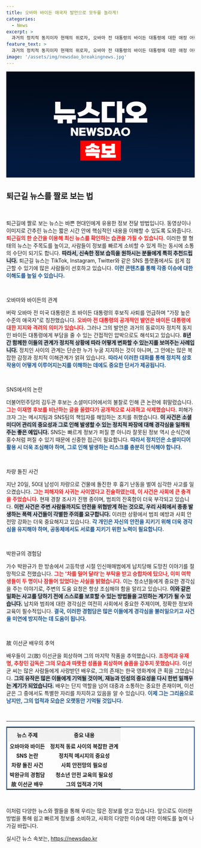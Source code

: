 ```yaml
---
title: 오바마 바이든 애국자 발언으로 모두를 놀라게!
categories:
  - News
excerpt: >
  과거의 정치적 동지이자 현재의 위로자, 오바마 전 대통령의 바이든 대통령에 대한 애정 어린 메시지! 또, 김두관 후보의 황당한 SNS 실수와 박완규의 충격적인 납치 일화! 이선균을 회상하며 눈물짓는 동료들의 따뜻한 기억까지, 다채로운 이야기를 담았습니다. 클릭해 확인해보세요!
feature_text: >
  과거의 정치적 동지이자 현재의 위로자, 오바마 전 대통령의 바이든 대통령에 대한 애정 어린 메시지! 또, 김두관 후보의 황당한 SNS 실수와 박완규의 충격적인 납치 일화! 이선균을 회상하며 눈물짓는 동료들의 따뜻한 기억까지, 다채로운 이야기를 담았습니다. 클릭해 확인해보세요!
image: '/assets/img/newsdao_breakingnews.jpg'
---
```


<p><img src="/assets/img/newsdao_breakingnews.jpg" alt="implanttips 속보" /></p>

<h2 data-ke-size="size26">퇴근길 뉴스를 짤로 보는 법</h2>

<p data-ke-size="size16">&nbsp;</p>

<p>퇴근길에 짤로 보는 뉴스는 바쁜 현대인에게 유용한 정보 전달 방법입니다. 동영상이나 이미지로 간추린 뉴스는 짧은 시간 안에 핵심적인 내용을 이해할 수 있도록 도와줍니다. <b><span style="color: #ee2323;">퇴근길의 한 순간을 이용해 최신 뉴스를 확인하는 습관을 가질 수 있습니다.</span></b> 이러한 짤 형태의 뉴스는 주목도를 높이고, 사람들이 정보를 빠르게 소비할 수 있게 하는 동시에 소통의 수단이 되기도 합니다. <b><span style="background-color: #21538527;">따라서, 신속한 정보 습득을 원하시는 분들에게 특히 추천드립니다.</span></b> 퇴근길 뉴스는 TikTok, Instagram, Twitter와 같은 SNS 플랫폼에서도 쉽게 접근할 수 있기에 많은 사람들이 선호하고 있습니다. <b><span style="color: #1a5490;">이런 콘텐츠를 통해 각종 이슈에 대한 이해도를 높일 수 있습니다.</span></b></p>

<p data-ke-size="size16">&nbsp;</p>

<p>오바마와 바이든의 관계</p>

<p>버락 오바마 전 미국 대통령은 조 바이든 대통령의 후보직 사퇴를 언급하며 "가장 높은 수준의 애국자"로 칭찬했습니다. <b><span style="color: #ee2323;">오바마 전 대통령의 공개적인 발언은 바이든 대통령에 대한 지지와 격려의 의미가 있습니다.</span></b> 그러나 그의 발언은 과거의 동료이자 정치적 동지인 바이든 대통령에게 부담을 줄 수 있는 간접적인 압박으로도 해석되고 있습니다. <b><span style="background-color: #21538527;">8년간 함께한 이들의 관계가 정치적 상황에 따라 어떻게 변화할 수 있는지를 보여주는 사례입니다.</span></b> 정치인 사이의 관계는 단순한 누가 누굴 지지하는 것이 아니며, 그 안에는 많은 복잡한 감정과 정치적 이해관계가 얽혀 있습니다. <b><span style="color: #1a5490;">따라서 이러한 대화를 통해 정치적 상호작용이 어떻게 이루어지는지를 이해하는 데에도 중요한 단서가 제공됩니다.</span></b></p>

<p data-ke-size="size16">&nbsp;</p>

<p>SNS에서의 논란</p>

<p>더불어민주당의 김두관 후보는 소셜미디어에서의 불찰로 인해 큰 논란에 휘말렸습니다. <b><span style="color: #ee2323;">그는 이재명 후보를 비난하는 글을 올렸다가 공개적으로 사과하고 삭제했습니다.</span></b> 피해가 크자 그는 메시지팀과 SNS팀의 책임자를 해임하는 조치를 취했습니다. <b><span style="background-color: #21538527;">이 사건은 소셜미디어 관리의 중요성과 그로 인해 발생할 수 있는 정치적 파장에 대해 경각심을 일깨워 주는 좋은 예입니다.</span></b> SNS는 빠르게 정보가 퍼질 뿐 아니라 잘못된 정보 역시 순식간에 홍수처럼 퍼질 수 있기 때문에 신중한 접근이 필요합니다. <b><span style="color: #1a5490;">따라서 정치인은 소셜미디어 활용 시 더욱 조심해야 하며, 그로 인해 발생하는 리스크를 충분히 인식해야 합니다.</span></b></p>

<p data-ke-size="size16">&nbsp;</p>

<p>차량 돌진 사건</p>

<p>지난 20일, 50대 남성이 차량으로 건물에 돌진한 후 흉기 난동을 벌여 심각한 사고를 일으켰습니다. <b><span style="color: #ee2323;">그는 피해자와 사귀는 사이였다고 진술하였는데, 이 사건은 사회에 큰 충격을 주었습니다.</span></b> 현재 경찰 조사가 진행 중이며, 범죄의 잔혹함이 더욱 부각되고 있습니다. <b><span style="background-color: #21538527;">이런 사건은 주변 사람들까지도 안전을 위협받게 하는 것으로, 우리 사회에서 종종 발생하는 폭력 사건들이 각별한 주의를 요구합니다.</span></b> 이러한 상황에서 범죄 예방과 사회 안전망 강화는 더욱 중요해지고 있습니다. <b><span style="color: #1a5490;">각 개인은 자신의 안전을 지키기 위해 더욱 경각심을 유지해야 하며, 공동체에서도 서로를 지키기 위한 노력이 필요합니다.</span></b></p>

<p data-ke-size="size16">&nbsp;</p>

<p>박완규의 경험담</p>

<p>가수 박완규가 한 방송에서 고등학생 시절 인신매매범에게 납치당해 도망친 이야기를 절망적으로 전했습니다. <b><span style="color: #ee2323;">그는 '차를 밀어 달라'는 부탁을 받고 승합차에 탔으나, 이미 여학생들이 두 명이나 잠들어 있었다는 사실을 밝혔습니다.</span></b> 이는 청소년들에게 중요한 경각심을 주는 이야기로, 주변의 도움 요청은 항상 조심해야 함을 알리고 있습니다. <b><span style="background-color: #21538527;">이와 같은 일화는 사고를 당하기 전에 스스로를 보호할 수 있는 방법들을 고민하는 계기가 될 수 있습니다.</span></b> 납치와 범죄에 대한 경각심은 여전히 사회에서 중요한 주제이며, 정확한 정보와 교육이 필수적입니다. <b><span style="color: #1a5490;">결국, 이러한 경험담은 많은 이들에게 경각심을 불러일으키고 사건을 미연에 방지하는 데 도움이 됩니다.</span></b></p>

<p data-ke-size="size16">&nbsp;</p>

<p>故 이선균 배우의 추억</p>

<p>배우들이 고(故) 이선균을 회상하며 그의 마지막 작품을 추억했습니다. <b><span style="color: #ee2323;">조정석과 유재명, 추창민 감독은 그의 모습과 따뜻한 성품을 회상하며 슬픔을 감추지 못했습니다.</span></b> 이선균 씨는 많은 사람들에게 사랑받던 배우로, 그의 존재는 한국 영화계에 큰 획을 그었습니다. <b><span style="background-color: #21538527;">그의 유작은 많은 이들에게 기억될 것이며, 재능과 인성의 중요성을 다시 한번 일깨우는 계기가 되었습니다.</span></b> 배우는 단지 역할을 넘어 대중과 소통하는 중요한 존재이며, 이선균은 그 중에서도 특별한 자리를 차지하고 있음을 알 수 있습니다. <b><span style="color: #1a5490;">이제 그는 그리움으로 남지만, 그의 업적과 모습은 오랫동안 기억될 것입니다.</span></b></p>

<p data-ke-size="size16">&nbsp;</p>

<hr>

<table style="width: 100%; border-collapse: collapse; border: 2px solid #215385;">
    <tr>
        <th style="text-align: center; height: 30px; background-color: #f2f2f2;"><b>뉴스 주제</b></th>
        <th style="text-align: center; height: 30px; background-color: #f2f2f2;"><b>중요 내용</b></th>
    </tr>
    <tr>
        <td style="text-align: center; height: 17px;"><b>오바마와 바이든</b></td>
        <td style="text-align: center; height: 17px;"><b>정치적 동료 사이의 복잡한 관계</b></td>
    </tr>
    <tr>
        <td style="text-align: center; height: 17px;"><b>SNS 논란</b></td>
        <td style="text-align: center; height: 17px;"><b>정치적 메시지의 중요성</b></td>
    </tr>
    <tr>
        <td style="text-align: center; height: 17px;"><b>차량 돌진 사건</b></td>
        <td style="text-align: center; height: 17px;"><b>사회 안전망의 필요성</b></td>
    </tr>
    <tr>
        <td style="text-align: center; height: 17px;"><b>박완규의 경험담</b></td>
        <td style="text-align: center; height: 17px;"><b>청소년 안전 교육의 필요성</b></td>
    </tr>
    <tr>
        <td style="text-align: center; height: 17px;"><b>故 이선균 배우</b></td>
        <td style="text-align: center; height: 17px;"><b>그의 업적과 기억</b></td>
    </tr>
</table>

<p data-ke-size="size16">&nbsp;</p> 

<p>이처럼 다양한 뉴스와 짤들을 통해 우리는 많은 정보를 얻고 있습니다. 앞으로도 이러한 방법을 통해 쉽고 빠르게 정보를 소비하고, 사회의 다양한 이슈에 대한 이해도를 높여 나가길 바랍니다.</p>
실시간 뉴스 속보는, <a href="https://newsdao.kr" rel="dofollow">https://newsdao.kr</a>


